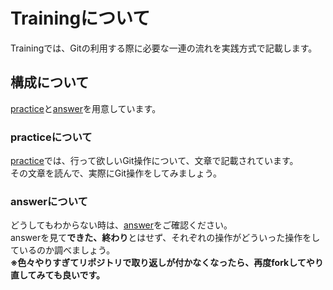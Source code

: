 # Trainingについて

Trainingでは、Gitの利用する際に必要な一連の流れを実践方式で記載します。  

## 構成について

[practice](./practice)と[answer](./answer)を用意しています。  

### practiceについて
[practice](./practice)では、行って欲しいGit操作について、文章で記載されています。  
その文章を読んで、実際にGit操作をしてみましょう。

### answerについて
どうしてもわからない時は、[answer](./answer)をご確認ください。  
answerを見て**できた、終わり**とはせず、それぞれの操作がどういった操作をしているのか調べましょう。  
**※色々やりすぎてリポジトリで取り返しが付かなくなったら、再度forkしてやり直してみても良いです。**
